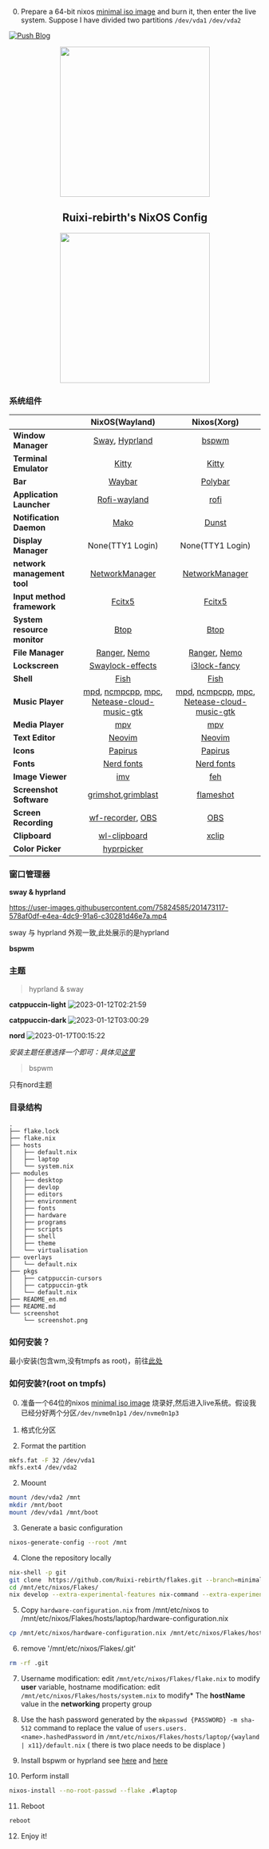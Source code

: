 0. Prepare a 64-bit nixos [minimal iso image](https://channels.nixos.org/nixos-22.11/latest-nixos-minimal-x86_64-linux.iso) and burn it, then enter the live system. Suppose I have divided two partitions `/dev/vda1` `/dev/vda2` 

[![Push Blog](https://github.com/ruixi-rebirth/flakes/actions/workflows/push_blog.yml/badge.svg)](https://ruixi-rebirth.github.io) 

<p align="center"><img src="https://user-images.githubusercontent.com/75824585/210402874-da3422d5-ab65-4975-b73a-c300065c6792.png" width=300px></p>
<h2 align="center">Ruixi-rebirth's NixOS Config</h2>
<p align="center"><img src="https://user-images.githubusercontent.com/75824585/196195007-ecebb290-2c6b-4fab-9e1e-2dbb12f7eb44.png" width=300px></p>


### 系统组件
||NixOS(Wayland)|Nixos(Xorg)|
| - | :--: | :--: |
|**Window Manager**|[Sway](https://github.com/swaywm/sway), [Hyprland](https://github.com/hyprwm/Hyprland)|[bspwm](https://github.com/baskerville/bspwm)|
|**Terminal Emulator**|[Kitty](https://github.com/kovidgoyal/kitty)|[Kitty](https://github.com/kovidgoyal/kitty)|
|**Bar**|[Waybar](https://github.com/Alexays/Waybar)|[Polybar](https://github.com/polybar/polybar)|
|**Application Launcher**|[Rofi-wayland](https://github.com/lbonn/rofi)|[rofi](https://github.com/polybar/polybar)|
|**Notification Daemon**|[Mako](https://github.com/emersion/mako)|[Dunst](https://github.com/dunst-project/dunst)|
|**Display Manager**|None(TTY1 Login)|None(TTY1 Login)|
|**network management tool**|[NetworkManager](https://networkmanager.dev/)|[NetworkManager](https://networkmanager.dev/)|
|**Input method framework**|[Fcitx5](https://github.com/fcitx/fcitx5)|[Fcitx5](https://github.com/fcitx/fcitx5)|
|**System resource monitor**|[Btop](https://github.com/aristocratos/btop)|[Btop](https://github.com/aristocratos/btop)|
|**File Manager**|[Ranger](https://github.com/ranger/ranger), [Nemo](https://github.com/linuxmint/nemo)|[Ranger](https://github.com/ranger/ranger), [Nemo](https://github.com/linuxmint/nemo)|
|**Lockscreen**|[Swaylock-effects](https://github.com/mortie/swaylock-effects)|[i3lock-fancy](https://github.com/meskarune/i3lock-fancy)|
|**Shell**|[Fish](https://github.com/fish-shell/fish-shell)|[Fish](https://github.com/fish-shell/fish-shell)|
|**Music Player**|[mpd](https://github.com/MusicPlayerDaemon/MPD), [ncmpcpp](https://github.com/ncmpcpp/ncmpcpp), [mpc](https://github.com/MusicPlayerDaemon/mpc), [Netease-cloud-music-gtk](https://github.com/gmg137/netease-cloud-music-gtk)|[mpd](https://github.com/MusicPlayerDaemon/MPD), [ncmpcpp](https://github.com/ncmpcpp/ncmpcpp), [mpc](https://github.com/MusicPlayerDaemon/mpc), [Netease-cloud-music-gtk](https://github.com/gmg137/netease-cloud-music-gtk)|
|**Media Player**|[mpv](https://github.com/mpv-player/mpv)|[mpv](https://github.com/mpv-player/mpv)|
|**Text Editor**|[Neovim](https://github.com/neovim/neovim)|[Neovim](https://github.com/neovim/neovim)|
|**Icons**|[Papirus](https://github.com/PapirusDevelopmentTeam/papirus-icon-theme)|[Papirus](https://github.com/PapirusDevelopmentTeam/papirus-icon-theme)|
|**Fonts**|[Nerd fonts](https://github.com/ryanoasis/nerd-fonts)|[Nerd fonts](https://github.com/ryanoasis/nerd-fonts)|
|**Image Viewer**|[imv](https://sr.ht/~exec64/imv/)|[feh](https://feh.finalrewind.org/)|
|**Screenshot Software**|[grimshot](https://github.com/swaywm/sway/blob/master/contrib/grimshot),[grimblast](https://github.com/hyprwm/contrib)|[flameshot](https://github.com/flameshot-org/flameshot)|
|**Screen Recording**|[wf-recorder](https://github.com/ammen99/wf-recorder), [OBS](https://obsproject.com)|[OBS](https://obsproject.com)|
|**Clipboard**|[wl-clipboard](https://github.com/bugaevc/wl-clipboard)|[xclip](https://opensource.com/article/19/7/xclip)|
|**Color Picker**|[hyprpicker](https://github.com/hyprwm/hyprpicker)||

### 窗口管理器

**sway & hyprland**

https://user-images.githubusercontent.com/75824585/201473117-578af0df-e4ea-4dc9-91a6-c30281d46e7a.mp4

sway 与 hyprland 外观一致,此处展示的是hyprland

**bspwm**

### 主题

> hyprland & sway 

**catppuccin-light**
![2023-01-12T02:21:59](https://user-images.githubusercontent.com/75824585/211895195-e0a47165-e635-4256-922c-17d7da1ed62e.png)

**catppuccin-dark**
![2023-01-12T03:00:29](https://user-images.githubusercontent.com/75824585/211895280-41d12bfe-453c-41da-a2a6-3f7f483ea8ad.png)

**nord**
![2023-01-17T00:15:22](https://user-images.githubusercontent.com/75824585/212723937-c56200da-52f4-407b-9d8e-428348ed5ed0.png)


*安装主题任意选择一个即可：具体见[这里](https://github.com/Ruixi-rebirth/flakes/blob/main/hosts/laptop/wayland/home.nix#L11-L13)*

> bspwm 

只有nord主题

### 目录结构
```
.
├── flake.lock
├── flake.nix
├── hosts
│   ├── default.nix
│   ├── laptop
│   └── system.nix
├── modules
│   ├── desktop
│   ├── devlop
│   ├── editors
│   ├── environment
│   ├── fonts
│   ├── hardware
│   ├── programs
│   ├── scripts
│   ├── shell
│   ├── theme
│   └── virtualisation
├── overlays
│   └── default.nix
├── pkgs
│   ├── catppuccin-cursors
│   ├── catppuccin-gtk
│   └── default.nix
├── README_en.md
├── README.md
└── screenshot
    └── screenshot.png
```

### 如何安装？
最小安装(包含wm,没有tmpfs as root)，前往[此处](https://github.com/Ruixi-rebirth/flakes/tree/minimal)

### 如何安装?(root on tmpfs)


0. 准备一个64位的nixos [minimal iso image](https://channels.nixos.org/nixos-22.11/latest-nixos-minimal-x86_64-linux.iso) 烧录好,然后进入live系统。假设我已经分好两个分区`/dev/nvme0n1p1` `/dev/nvme0n1p3`
1. 格式化分区

1. Format the partition 
```bash
mkfs.fat -F 32 /dev/vda1 
mkfs.ext4 /dev/vda2
```
2. Moount 
```bash 
mount /dev/vda2 /mnt 
mkdir /mnt/boot 
mount /dev/vda1 /mnt/boot
```
3. Generate a basic configuration 
```bash
nixos-generate-config --root /mnt
```
4. Clone the repository locally 
```bash
nix-shell -p git
git clone  https://github.com/Ruixi-rebirth/flakes.git --branch=minimal /mnt/etc/nixos/Flakes 
cd /mnt/etc/nixos/Flakes/
nix develop --extra-experimental-features nix-command --extra-experimental-features flakes 
```
5. Copy `hardware-configuration.nix` from /mnt/etc/nixos to /mnt/etc/nixos/Flakes/hosts/laptop/hardware-configuration.nix 
```bash 
cp /mnt/etc/nixos/hardware-configuration.nix /mnt/etc/nixos/Flakes/hosts/laptop/hardware-configuration.nix
```
6. remove '/mnt/etc/nixos/Flakes/.git' 
```bash 
rm -rf .git
```
7. Username modification: edit `/mnt/etc/nixos/Flakes/flake.nix` to modify **user** variable, hostname modification: edit `/mnt/etc/nixos/Flakes/hosts/system.nix` to modify* The **hostName** value in the **networking** property group

8. Use the hash password generated by the `mkpasswd {PASSWORD} -m sha-512` command to replace the value of `users.users.<name>.hashedPassword` in `/mnt/etc/nixos/Flakes/hosts/laptop/{wayland | x11}/default.nix` ( there is two place needs to be displace )

9. Install bspwm or hyprland see [here](https://github.com/Ruixi-rebirth/flakes/blob/44b2d4cf868dbce743e714e47dbf4975c13fe958/hosts/default.nix#L17-L18) and [here](https://github.com/Ruixi-rebirth/flakes/blob/44b2d4cf868dbce743e714e47dbf4975c13fe958/hosts/default.nix#L31-L32) 

10. Perform install
```bash
nixos-install --no-root-passwd --flake .#laptop
```

11. Reboot 
```bash
reboot
```

12. Enjoy it!

